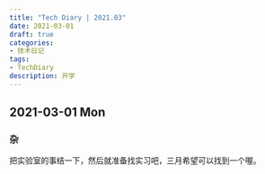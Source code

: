```yaml
---
title: "Tech Diary | 2021.03"
date: 2021-03-01
draft: true
categories: 
- 技术日记
tags:
- TechDiary
description: 开学
---
```


## 2021-03-01 Mon

### 杂

把实验室的事结一下，然后就准备找实习吧，三月希望可以找到一个喔。